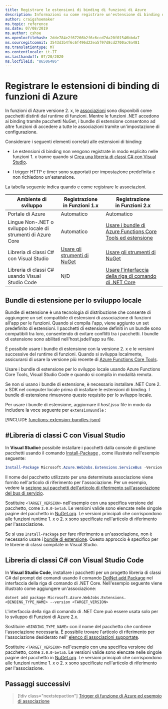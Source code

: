 ```yaml
---
title: Registrare le estensioni di binding di funzioni di Azure
description: Informazioni su come registrare un'estensione di binding di funzioni di Azure in base all'ambiente in uso.
author: craigshoemaker
ms.topic: reference
ms.date: 07/08/2019
ms.author: cshoe
ms.openlocfilehash: 2dde784e2f67266b2f6c6ccd7da20f01546bbda7
ms.sourcegitcommit: 3543d3b4f6c6f496d22ea5f97d8cd2700ac9a481
ms.translationtype: MT
ms.contentlocale: it-IT
ms.lasthandoff: 07/20/2020
ms.locfileid: "86506486"
---
```

# <a name="register-azure-functions-binding-extensions"></a>Registrare le estensioni di binding di funzioni di Azure

In funzioni di Azure versione 2. x, le [associazioni](./functions-triggers-bindings.md) sono disponibili come pacchetti distinti dal runtime di funzioni. Mentre le funzioni .NET accedono ai binding tramite pacchetti NuGet, i bundle di estensione consentono ad altre funzioni di accedere a tutte le associazioni tramite un'impostazione di configurazione.

Considerare i seguenti elementi correlati alle estensioni di binding:

- Le estensioni di binding non vengono registrate in modo esplicito nelle funzioni 1. x tranne quando si [Crea una libreria di classi C# con Visual Studio](#local-csharp).

- I trigger HTTP e timer sono supportati per impostazione predefinita e non richiedono un'estensione.

La tabella seguente indica quando e come registrare le associazioni.

| Ambiente di sviluppo |Registrazione<br/> in Funzioni 1.x  |Registrazione<br/> in Funzioni 2.x  |
|-------------------------|------------------------------------|------------------------------------|
|Portale di Azure|Automatico|Automatico|
|Lingue Non-.NET o sviluppo locale di strumenti di Azure Core|Automatico|[Usare i bundle di Azure Functions Core Tools ed estensione](#extension-bundles)|
|Libreria di classi C# con Visual Studio|[Usare gli strumenti di NuGet](#vs)|[Usare gli strumenti di NuGet](#vs)|
|Libreria di classi C# usando Visual Studio Code|N/D|[Usare l'interfaccia della riga di comando di .NET Core](#vs-code)|

## <a name="extension-bundles-for-local-development"></a><a name="extension-bundles"></a>Bundle di estensione per lo sviluppo locale

Bundle di estensione è una tecnologia di distribuzione che consente di aggiungere un set compatibile di estensioni di associazione di funzioni all'app per le funzioni. Quando si compila l'app, viene aggiunto un set predefinito di estensioni. I pacchetti di estensione definiti in un bundle sono compatibili tra loro, consentendo di evitare conflitti tra i pacchetti. I bundle di estensione sono abilitati nell'host.jsdell'app su file.  

È possibile usare i bundle di estensione con la versione 2. x e le versioni successive del runtime di funzioni. Quando si sviluppa localmente, assicurarsi di usare la versione più recente di [Azure Functions Core Tools](functions-run-local.md#v2).

Usare i bundle di estensione per lo sviluppo locale usando Azure Functions Core Tools, Visual Studio Code e quando si compila in modalità remota.

Se non si usano i bundle di estensione, è necessario installare .NET Core 2. x SDK nel computer locale prima di installare le estensioni di binding. I bundle di estensione rimuovono questo requisito per lo sviluppo locale. 

Per usare i bundle di estensione, aggiornare il *host.jssu* file in modo da includere la voce seguente per `extensionBundle` :
 
[!INCLUDE [functions-extension-bundles-json](../../includes/functions-extension-bundles-json.md)]

<a name="local-csharp"></a>

## <a name="c-class-library-with-visual-studio"></a><a name="vs"></a>\#Libreria di classi C con Visual Studio

In **Visual Studio**è possibile installare i pacchetti dalla console di gestione pacchetti usando il comando [Install-Package](/nuget/tools/ps-ref-install-package) , come illustrato nell'esempio seguente:

```powershell
Install-Package Microsoft.Azure.WebJobs.Extensions.ServiceBus -Version <TARGET_VERSION>
```

Il nome del pacchetto utilizzato per una determinata associazione viene fornito nell'articolo di riferimento per l'associazione. Per un esempio, vedere la [sezione sui pacchetti dell'articolo di riferimento sull'associazione del bus di servizio](functions-bindings-service-bus.md#functions-1x).

Sostituire `<TARGET_VERSION>` nell'esempio con una specifica versione del pacchetto, come `3.0.0-beta5`. Le versioni valide sono elencate nelle singole pagine del pacchetto in [NuGet.org](https://nuget.org). Le versioni principali che corrispondono alle funzioni runtime 1. x o 2. x sono specificate nell'articolo di riferimento per l'associazione.

Se si usa `Install-Package` per fare riferimento a un'associazione, non è necessario usare i [bundle di estensione](#extension-bundles). Questo approccio è specifico per le librerie di classi compilate in Visual Studio.

## <a name="c-class-library-with-visual-studio-code"></a><a name="vs-code"></a>Libreria di classi C# con Visual Studio Code

In **Visual Studio Code**, installare i pacchetti per un progetto libreria di classi C# dal prompt dei comandi usando il comando [DotNet add Package](/dotnet/core/tools/dotnet-add-package) nel interfaccia della riga di comando di .NET Core. Nell'esempio seguente viene illustrato come aggiungere un'associazione:

```terminal
dotnet add package Microsoft.Azure.WebJobs.Extensions.<BINDING_TYPE_NAME> --version <TARGET_VERSION>
```

L'interfaccia della riga di comando di .NET Core può essere usata solo per lo sviluppo di Funzioni di Azure 2.x.

Sostituire `<BINDING_TYPE_NAME>` con il nome del pacchetto che contiene l'associazione necessaria. È possibile trovare l'articolo di riferimento per l'associazione desiderato nell' [elenco di associazioni supportate](./functions-triggers-bindings.md#supported-bindings).

Sostituire `<TARGET_VERSION>` nell'esempio con una specifica versione del pacchetto, come `3.0.0-beta5`. Le versioni valide sono elencate nelle singole pagine del pacchetto in [NuGet.org](https://nuget.org). Le versioni principali che corrispondono alle funzioni runtime 1. x o 2. x sono specificate nell'articolo di riferimento per l'associazione.

## <a name="next-steps"></a>Passaggi successivi
> [!div class="nextstepaction"]
> [Trigger di funzione di Azure ed esempio di associazione](./functions-bindings-example.md)
